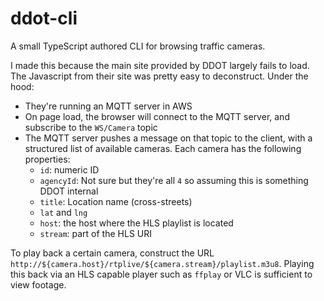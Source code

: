 # ddot-cli


A small TypeScript authored CLI for browsing traffic cameras.

I made this because the main site provided by DDOT largely fails to load. The Javascript from their site was pretty easy to deconstruct. Under the hood:

* They're running an MQTT server in AWS
* On page load, the browser will connect to the MQTT server, and subscribe to the `WS/Camera` topic
* The MQTT server pushes a message on that topic to the client, with a structured list of available cameras. Each camera has the following properties:
  * `id`: numeric ID
  * `agencyId`: Not sure but they're all `4` so assuming this is something DDOT internal
  * `title`: Location name (cross-streets)
  * `lat` and `lng`
  * `host`: the host where the HLS playlist is located
  * `stream`: part of the HLS URI


To play back a certain camera, construct the URL `http://${camera.host}/rtplive/${camera.stream}/playlist.m3u8`. Playing this back via an HLS
capable player such as `ffplay` or VLC is sufficient to view footage.

